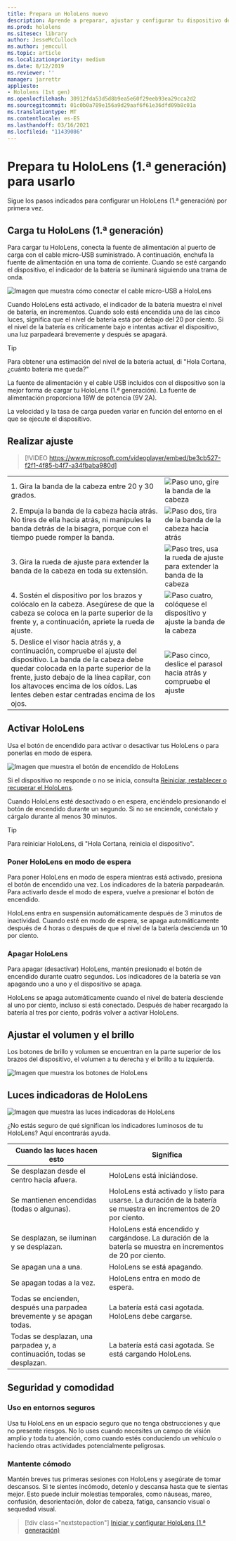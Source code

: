 ```yaml
---
title: Prepara un HoloLens nuevo
description: Aprende a preparar, ajustar y configurar tu dispositivo de realidad mixta HoloLens (1.ª generación) por primera vez.
ms.prod: hololens
ms.sitesec: library
author: JesseMcCulloch
ms.author: jemccull
ms.topic: article
ms.localizationpriority: medium
ms.date: 8/12/2019
ms.reviewer: ''
manager: jarrettr
appliesto:
- Hololens (1st gen)
ms.openlocfilehash: 30912fda53d5d8b9ea5e60f29eeb93ea29cca2d2
ms.sourcegitcommit: 01c0b0a789e156a9d29aaf6f61e36dfd09b8c01a
ms.translationtype: MT
ms.contentlocale: es-ES
ms.lasthandoff: 03/16/2021
ms.locfileid: "11439086"
---
```

# <a name="get-your-hololens-1st-gen-ready-to-use"></a>Prepara tu HoloLens (1.ª generación) para usarlo

Sigue los pasos indicados para configurar un HoloLens (1.ª generación) por primera vez.

## <a name="charge-your-hololens-1st-gen"></a>Carga tu HoloLens (1.ª generación)

Para cargar tu HoloLens, conecta la fuente de alimentación al puerto de carga con el cable micro-USB suministrado. A continuación, enchufa la fuente de alimentación en una toma de corriente. Cuando se esté cargando el dispositivo, el indicador de la batería se iluminará siguiendo una trama de onda.

![Imagen que muestra cómo conectar el cable micro-USB a HoloLens](./images/hololens-charging.png)

Cuando HoloLens está activado, el indicador de la batería muestra el nivel de batería, en incrementos. Cuando solo está encendida una de las cinco luces, significa que el nivel de batería está por debajo del 20 por ciento. Si el nivel de la batería es críticamente bajo e intentas activar el dispositivo, una luz parpadeará brevemente y después se apagará.

> [!TIP]
> Para obtener una estimación del nivel de la batería actual, di "Hola Cortana, ¿cuánto batería me queda?"

La fuente de alimentación y el cable USB incluidos con el dispositivo son la mejor forma de cargar tu HoloLens (1.ª generación).  La fuente de alimentación proporciona 18W de potencia (9V 2A).

La velocidad y la tasa de carga pueden variar en función del entorno en el que se ejecute el dispositivo.

## <a name="adjust-fit"></a>Realizar ajuste

> [!VIDEO https://www.microsoft.com/videoplayer/embed/be3cb527-f2f1-4f85-b4f7-a34fbaba980d]

|     |     |
|:--- |:--- |
|1. Gira la banda de la cabeza entre 20 y 30 grados.|![Paso uno, gire la banda de la cabeza](./images/FitGuideStep1.png)|
|2. Empuja la banda de la cabeza hacia atrás. No tires de ella hacia atrás, ni manipules la banda detrás de la bisagra, porque con el tiempo puede romper la banda.|![Paso dos, tira de la banda de la cabeza hacia atrás](./images/FitGuideStep2.png)|
|3. Gira la rueda de ajuste para extender la banda de la cabeza en toda su extensión. |![Paso tres, usa la rueda de ajuste para extender la banda de la cabeza](./images/FitGuideStep3.png)|
|4. Sostén el dispositivo por los brazos y colócalo en la cabeza. Asegúrese de que la cabeza se coloca en la parte superior de la frente y, a continuación, apriete la rueda de ajuste.|![Paso cuatro, colóquese el dispositivo y ajuste la banda de la cabeza](./images/FitGuideStep4.png)|
|5. Deslice el visor hacia atrás y, a continuación, compruebe el ajuste del dispositivo. La banda de la cabeza debe quedar colocada en la parte superior de la frente, justo debajo de la línea capilar, con los altavoces encima de los oídos. Las lentes deben estar centradas encima de los ojos.|![Paso cinco, deslice el parasol hacia atrás y compruebe el ajuste](./images/FitGuideSetep5.png)|

## <a name="turn-on-your-hololens"></a>Activar HoloLens

Usa el botón de encendido para activar o desactivar tus HoloLens o para ponerlas en modo de espera.

![Imagen que muestra el botón de encendido de HoloLens](./images/hololens-power.png)

Si el dispositivo no responde o no se inicia, consulta [Reiniciar, restablecer o recuperar el HoloLens](hololens-restart-recover.md).

Cuando HoloLens esté desactivado o en espera, enciéndelo presionando el botón de encendido durante un segundo. Si no se enciende, conéctalo y cárgalo durante al menos 30 minutos.

> [!TIP]
> Para reiniciar HoloLens, di "Hola Cortana, reinicia el dispositivo".

### <a name="put-hololens-in-standby"></a>Poner HoloLens en modo de espera

Para poner HoloLens en modo de espera mientras está activado, presiona el botón de encendido una vez. Los indicadores de la batería parpadearán. Para activarlo desde el modo de espera, vuelve a presionar el botón de encendido.

HoloLens entra en suspensión automáticamente después de 3 minutos de inactividad. Cuando esté en modo de espera, se apaga automáticamente después de 4 horas o después de que el nivel de la batería descienda un 10 por ciento.

### <a name="shut-down-hololens"></a>Apagar HoloLens

Para apagar (desactivar) HoloLens, mantén presionado el botón de encendido durante cuatro segundos. Los indicadores de la batería se van apagando uno a uno y el dispositivo se apaga.

HoloLens se apaga automáticamente cuando el nivel de batería desciende al uno por ciento, incluso si está conectado. Después de haber recargado la batería al tres por ciento, podrás volver a activar HoloLens.

## <a name="adjust-volume-and-brightness"></a>Ajustar el volumen y el brillo

Los botones de brillo y volumen se encuentran en la parte superior de los brazos del dispositivo, el volumen a tu derecha y el brillo a tu izquierda.

![Imagen que muestra los botones de HoloLens](./images/hololens-buttons.jpg)

## <a name="hololens-indicator-lights"></a>Luces indicadoras de HoloLens

![Imagen que muestra las luces indicadoras de HoloLens](./images/hololens-lights.png)

¿No estás seguro de qué significan los indicadores luminosos de tu HoloLens? Aquí encontrarás ayuda.

|Cuando las luces hacen esto |Significa |
| - | - |
|Se desplazan desde el centro hacia afuera. |HoloLens está iniciándose. |
|Se mantienen encendidas (todas o algunas). |HoloLens está activado y listo para usarse. La duración de la batería se muestra en incrementos de 20 por ciento. |
|Se desplazan, se iluminan y se desplazan. |HoloLens está encendido y cargándose. La duración de la batería se muestra en incrementos de 20 por ciento. |
|Se apagan una a una. |HoloLens se está apagando. |
|Se apagan todas a la vez. |HoloLens entra en modo de espera. |
|Todas se encienden, después una parpadea brevemente y se apagan todas. |La batería está casi agotada. HoloLens debe cargarse. |
|Todas se desplazan, una parpadea y, a continuación, todas se desplazan. |La batería está casi agotada. Se está cargando HoloLens. |

## <a name="safety-and-comfort"></a>Seguridad y comodidad

### <a name="use-in-safe-surroundings"></a>Uso en entornos seguros

Usa tu HoloLens en un espacio seguro que no tenga obstrucciones y que no presente riesgos. No lo uses cuando necesites un campo de visión amplio y toda tu atención, como cuando estés conduciendo un vehículo o haciendo otras actividades potencialmente peligrosas.

### <a name="stay-comfortable"></a>Mantente cómodo

Mantén breves tus primeras sesiones con HoloLens y asegúrate de tomar descansos. Si te sientes incómodo, detenlo y descansa hasta que te sientas mejor. Esto puede incluir molestias temporales, como náuseas, mareo, confusión, desorientación, dolor de cabeza, fatiga, cansancio visual o sequedad visual.

> [!div class="nextstepaction"]
> [Iniciar y configurar HoloLens (1.ª generación)](hololens1-start.md)
